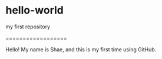 # hello-world
my first repository

==================

Hello! My name is Shae, and this is my first time using GitHub.

